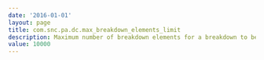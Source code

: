 ```yaml
---
date: '2016-01-01'
layout: page
title: com.snc.pa.dc.max_breakdown_elements_limit
description: Maximum number of breakdown elements for a breakdown to be included in data collection
value: 10000
---
```


